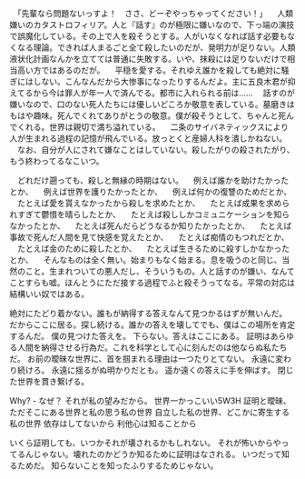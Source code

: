 　「先輩なら問題ないっすよ！　ささ、どーぞやっちゃってください！」
　人類嫌いのカタストロフィリア。人と『話す』のが極限に嫌いなので、下っ端の演技で誤魔化している。その上で人を殺そうとする。人がいなくなれば話す必要もなくなる理論。できれば人まるごと全て殺したいのだが、発明力が足りない。人類液状化計画なんかを立てては普通に失敗する。いや、抹殺には足りないだけで相当高い方ではあるのだが。
　平穏を愛する。それゆえ誰かを殺しても絶対に騒ぎにはしない。こんなんだから大惨事になったりするんだよ。主に五良木君が抑えてるから今は罪人が年一人で済んでる。都市に入れられる前は……
　話すのが嫌いなので、口のない死人たちには優しいどころか敬意を表している。墓磨きはもはや趣味。死んでくれてありがとうの敬意。僕が殺そうとして、ちゃんと死んでくれる。世界は親切で満ち溢れている。
　二条のサイバネティックスにより人が生まれる過程の記憶が飛んでいる。放っとくと産婦人科を潰しかねない。
　なお、自分が人にされて嫌なことはしていない。殺したがりの殺されたがり、もう終わってるなこいつ。

　どれだけ遡っても、殺しと無縁の時期はない。
　例えば誰かを助けたかったとか、
　例えば世界を護りたかったとか、
　例えば何かの復讐のためだとか、
　たとえば愛を貰えなかったから殺しを求めたとか、
　たとえば成果を求められすぎて鬱憤を晴らしたとか、
　たとえば殺ししかコミュニケーションを知らなかったとか、
　たとえば死んだらどうなるか知りたかったとか、
　たとえば事故で死んだ人間を見て快感を覚えたとか、
　たとえば痴情のもつれだとか、
　たとえば金のために殺したとか、
　たとえば生きるために殺すしかなかったとか、
　そんなものは全く無い。始まりもなく始まる。息を吸うのと同じ、当然のこと。生まれついての悪人だし、そういうもの。人と話すのが嫌い、なんてことすらも嘘。ほんとうにただ接する過程でふと殺そうってなる。平常の対応は結構いい奴ではある。



 絶対にたどり着かない。誰もが納得する答えなんて見つかるはずが無いんだ。
だからここに居る。探し続ける。誰かの答えを壊してでも、僕はこの場所を肯定するんだ。
僕の見つけた答えを。
下らない。答えはここにある。
証明はあらゆる人間を納得させる行為だ。これを科学として心に刻んだのは他ならぬ私たちだ。
お前の曖昧な世界に、首を掴まれる理由は一つたりとてない。
永遠に変わり続けろ。
永遠に揺るがぬ明かりだとも。
遥か遠くの答えに手を伸ばす。
閉じた世界を貫き繋げる。

Why? - なぜ？
それが私の望みだから。
世界一かっこいい5W3H
証明と曖昧、ただそこにある世界と私の思う私の世界
自立した私の世界、どこかに寄生する私の世界
依存はしてないから
利他心は知ることから


いくら証明しても、いつかそれが壊されるかもしれない。
それが怖いからやってるんじゃない。壊れたのかどうか知るために証明はなされる。
いつだって知るためだ。
知らないことを知ったふりするためじゃない。